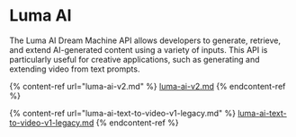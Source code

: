 # Luma AI

The Luma AI Dream Machine API allows developers to generate, retrieve, and extend AI-generated content using a variety of inputs. This API is particularly useful for creative applications, such as generating and extending video from text prompts.

{% content-ref url="luma-ai-v2.md" %}
[luma-ai-v2.md](luma-ai-v2.md)
{% endcontent-ref %}

{% content-ref url="luma-ai-text-to-video-v1-legacy.md" %}
[luma-ai-text-to-video-v1-legacy.md](luma-ai-text-to-video-v1-legacy.md)
{% endcontent-ref %}

